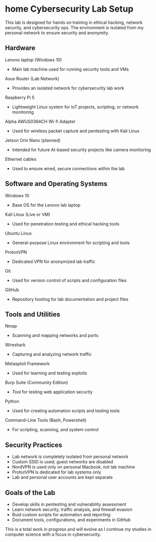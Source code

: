 # home Cybersecurity Lab Setup

This lab is designed for hands on training in ethical hacking, network
security, and cybersecurity ops. The environment is isolated from
my personal network to ensure security and anonymity.

## Hardware

Lenovo laptop (Windows 10)
- Main lab machine used for running security tools and VMs

Asus Router (Lab Network)
- Provides an isolated network for cybersecurity lab work

Raspberry Pi 5
- Lightweight Linux system for IoT projects, scripting, or network monitoring

Alpha AWUS036ACH Wi-fi Adapter
- Used for wireless packet capture and pentesting with Kali Linux

Jetson Orin Nano (planned)
- Intended for future AI-based security projects like camera monitoring

Ethernet cables
- Used to ensure wired, secure connections within the lab

## Software and Operating Systems

Windows 10
- Base OS for the Lenovo lab laptop

Kali Linux (Live or VM)
- Used for penetration testing and ethical hacking tools

Ubuntu Linux
- General-purpose Linux environment for scripting and tools

ProtonVPN
- Dedicated VPN for anonymized lab traffic

Git
- Used for version control of scripts and configuration files

GitHub
- Repository hosting for lab documentation and project files

## Tools and Utilities

Nmap
- Scanning and mapping networks and ports

Wireshark
- Capturing and analyzing network traffic

Metasploit Framework
- Used for learning and testing exploits

Burp Suite (Community Edition)
- Tool for testing web application security

Python
- Used for creating automation scripts and testing tools

Command-Line Tools (Bash, Powershell)
- For scripting, scanning, and system control

## Security Practices

- Lab network is completely isolated from personal network
- Custom SSID is used; guest networks are disabled
- NordVPN is used only on personal Macbook, not lab machine
- ProtonVPN is dedicated for lab systems only
- Lab and personal user accounts are kept separate

## Goals of the Lab

- Develop skills in pentesting and vulnerability assessment
- Learn network security, traffic analysis, and firewall evasion
- Buid custom scripts for automation and reporting
- Document tools, configurations, and experiments in GitHub

This is a total work in progress and will evolve as I continue my studies 
in computer science with a focus in cybersecurity.

